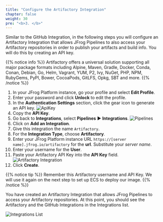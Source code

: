 ```yaml
---
title: "Configure the Artifactory Integration"
chapter: false
weight: 30
pre: "<b>3. </b>"
---
```

Similar to the GitHub Integration, in the following steps you will configure an Artifactory Integration that allows JFrog Pipelines to also access your Artifactory repositories in order to publish your artifacts and build info. You will do this by creating an API key.

{{% notice info %}}
Artifactory offers a universal solution supporting all major package formats including Alpine, Maven, Gradle, Docker, Conda, Conan, Debian, Go, Helm, Vagrant, YUM, P2, Ivy, NuGet, PHP, NPM, RubyGems, PyPI, Bower, CocoaPods, GitLFS, Opkg, SBT and more. 
{{% /notice %}}

1. In your JFrog Platform instance, go your profile and select **Edit Profile**.
2. Enter your password and click **Unlock** to edit the profile.
3. In the **Authentication Settings** section, click the gear icon to generate an API key.
![ApiKey](/images/api-key.png)
4. Copy the **API Key**.
5. Go back to **Integrations**, select **Pipelines** ► **Integrations**.
![Pipelines](/images/pipeline-integrations.png)
6. Click on **Add an Integration**.
7. Give this integration the name ```Artifactory```.
8. For the **Integration Type**, choose **Artifactory**.
9. Enter your JFrog Platform instance URL ```https://[server name].jfrog.io/artifactory``` for the **url**. Substitute your _server name_.
10. Enter your username for the **User**.
11. Paste your Artifactory API Key into the **API Key** field.
![Artifactory Integration](/images/add-artifactory-integration.png)
10. Click **Create**.

{{% notice tip %}}
Remember this Artifactory username and API Key. We will use it again on the next step to set up ECS to deploy our image.
{{% /notice %}}

You have created an Artifactory Integration that allows JFrog Pipelines to access your Artifactory repositories. At this point, you should see the Artifactory and the GitHub Integrations in the Integrations list.

![Integrations List](/images/integrations-list.png)


